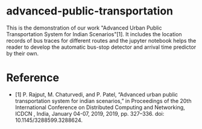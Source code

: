 # advanced-public-transportation
This is the demonstration of our work "Advanced Urban Public Transportation System for Indian Scenarios"[1]. It includes the location records of bus traces for different routes and the jupyter notebook helps the reader to develop the automatic bus-stop detector and arrival time predictor by their own.  
# Reference
- [1] P. Rajput, M. Chaturvedi, and P. Patel, “Advanced urban public transportation system for indian scenarios,” in Proceedings of the 20th International Conference on Distributed Computing and Networking, ICDCN , India, January 04-07, 2019, 2019, pp. 327–336. doi: 10.1145/3288599.3288624.
